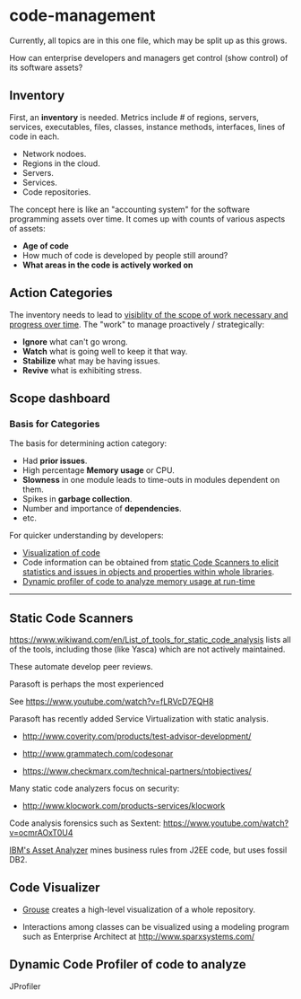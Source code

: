 # code-management
Currently, all topics are in this one file, which may be split up as this grows.

How can enterprise developers and managers get control (show control) of its software assets?

## <a name="Inventory"> Inventory</a>
First, an <strong>inventory</strong> is needed.
Metrics include # of regions, servers, services, executables, files, classes, instance methods, interfaces, lines of code in each.

 * Network nodoes.
 * Regions in the cloud.
 * Servers.
 * Services.
 * Code repositories.

The concept here is like an "accounting system" for the software programming assets over time.
It comes up with counts of various aspects of assets:

  * <strong>Age of code</strong>
  * How much of code is developed by people still around?
  * <strong>What areas in the code is actively worked on</strong>


## <a name="ActionCategories"> Action Categories</a>
The inventory needs to lead to <a href="#ScopeVisiblity"> visiblity of the scope of work necessary and progress over time</a>. The "work" to manage proactively / strategically:

 * <strong>Ignore</strong> what can't go wrong.
 * <strong>Watch</strong> what is going well to keep it that way.
 * <strong>Stabilize</strong> what may be having issues.
 * <strong>Revive</strong> what is exhibiting stress.


## <a name="ScopeVisibility"> Scope dashboard</a>


### <a name="BasisCategories"> Basis for Categories</a>
The basis for determining action category:

  * Had <strong>prior issues</strong>.
  * High percentage <strong>Memory usage</strong> or CPU. 
  * <strong>Slowness</strong> in one module leads to time-outs in modules dependent on them.
  * Spikes in <strong>garbage collection</strong>.
  * Number and importance of <strong>dependencies</strong>.
  * etc.

 
For quicker understanding by developers:
  * <a href="#CodeVisualizer"> Visualization of code</a>
  * Code information can be obtained from <a href="#CodeScanner"> static Code Scanners to elicit statistics and issues in objects and properties within whole libraries</a>.
  * <a href="#CodeProfiler"> Dynamic profiler of code to analyze memory usage at run-time</a>

<hr />

## <a name="CodeScanner"> Static Code Scanners</a>
https://www.wikiwand.com/en/List_of_tools_for_static_code_analysis
lists all of the tools, including those (like Yasca) which are not actively maintained.

These automate develop peer reviews.


Parasoft is perhaps the most experienced 

 See https://www.youtube.com/watch?v=fLRVcD7EQH8

Parasoft has recently added Service Virtualization with static analysis.

 * http://www.coverity.com/products/test-advisor-development/

 * http://www.grammatech.com/codesonar

 * https://www.checkmarx.com/technical-partners/ntobjectives/

Many static code analyzers focus on security:

 * http://www.klocwork.com/products-services/klocwork

Code analysis forensics such as Sextent:
https://www.youtube.com/watch?v=ocmrAOxT0U4

<a target="_blank" href="http://www-03.ibm.com/software/products/en/raa">
IBM's Asset Analyzer</a> mines business rules from J2EE code, but uses fossil DB2.


## <a name="CodeVisualizer"> Code Visualizer</a>

 * <a target="_blank" href="https://github.com/acaudwell/Gource/wiki/SVN">
   Grouse</a> creates a high-level visualization of a whole repository.

 * Interactions among classes can be visualized using a modeling program such as 
   Enterprise Architect at http://www.sparxsystems.com/ 


## <a name="CodeProfiler"> Dynamic Code Profiler of code to analyze</a>
JProfiler 
